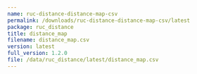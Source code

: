 ```yaml
---
name: ruc-distance-distance-map-csv
permalink: /downloads/ruc-distance-distance-map-csv/latest
package: ruc_distance
title: distance_map
filename: distance_map.csv
version: latest
full_version: 1.2.0
file: /data/ruc_distance/latest/distance_map.csv
---
```

